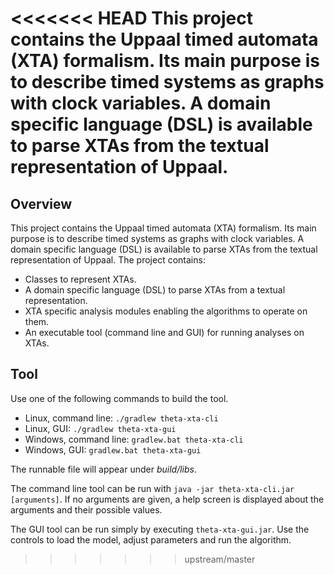 <<<<<<< HEAD
This project contains the Uppaal timed automata (XTA) formalism. Its main purpose is to describe timed systems as graphs with clock variables. A domain specific language (DSL) is available to parse XTAs from the textual representation of Uppaal.
=======
## Overview

This project contains the Uppaal timed automata (XTA) formalism. Its main purpose is to describe timed systems as graphs with clock variables. A domain specific language (DSL) is available to parse XTAs from the textual representation of Uppaal. The project contains:

* Classes to represent XTAs.
* A domain specific language (DSL) to parse XTAs from a textual representation.
* XTA specific analysis modules enabling the algorithms to operate on them.
* An executable tool (command line and GUI) for running analyses on XTAs.

## Tool

Use one of the following commands to build the tool.

- Linux, command line: `./gradlew theta-xta-cli`
- Linux, GUI: `./gradlew theta-xta-gui`
- Windows, command line: `gradlew.bat theta-xta-cli`
- Windows, GUI: `gradlew.bat theta-xta-gui`

The runnable file will appear under _build/libs_.

The command line tool can be run with `java -jar theta-xta-cli.jar [arguments]`. If no arguments are given, a help screen is displayed about the arguments and their possible values.

The GUI tool can be run simply by executing `theta-xta-gui.jar`. Use the controls to load the model, adjust parameters and run the algorithm.
>>>>>>> upstream/master

